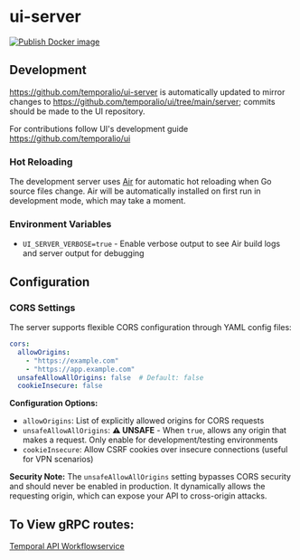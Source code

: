 # ui-server

[![Publish Docker image](https://github.com/temporalio/ui-server/actions/workflows/docker.yml/badge.svg)](https://github.com/temporalio/ui-server/actions/workflows/docker.yml)

## Development

https://github.com/temporalio/ui-server is automatically updated to mirror
changes to https://github.com/temporalio/ui/tree/main/server; commits should be
made to the UI repository.

For contributions follow UI's development guide https://github.com/temporalio/ui

### Hot Reloading

The development server uses [Air](https://github.com/air-verse/air) for automatic hot reloading when Go source files change. Air will be automatically installed on first run in development mode, which may take a moment.

### Environment Variables

- `UI_SERVER_VERBOSE=true` - Enable verbose output to see Air build logs and server output for debugging

## Configuration

### CORS Settings

The server supports flexible CORS configuration through YAML config files:

```yaml
cors:
  allowOrigins:
    - "https://example.com"
    - "https://app.example.com"
  unsafeAllowAllOrigins: false  # Default: false
  cookieInsecure: false
```

**Configuration Options:**

- `allowOrigins`: List of explicitly allowed origins for CORS requests
- `unsafeAllowAllOrigins`: **⚠️ UNSAFE** - When `true`, allows any origin that makes a request. Only enable for development/testing environments
- `cookieInsecure`: Allow CSRF cookies over insecure connections (useful for VPN scenarios)

**Security Note:** The `unsafeAllowAllOrigins` setting bypasses CORS security and should never be enabled in production. It dynamically allows the requesting origin, which can expose your API to cross-origin attacks.

## To View gRPC routes:
[Temporal API Workflowservice](https://github.com/temporalio/api/blob/master/temporal/api/workflowservice/v1/service.proto)
